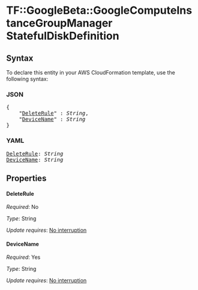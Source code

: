 # TF::GoogleBeta::GoogleComputeInstanceGroupManager StatefulDiskDefinition

## Syntax

To declare this entity in your AWS CloudFormation template, use the following syntax:

### JSON

<pre>
{
    "<a href="#deleterule" title="DeleteRule">DeleteRule</a>" : <i>String</i>,
    "<a href="#devicename" title="DeviceName">DeviceName</a>" : <i>String</i>
}
</pre>

### YAML

<pre>
<a href="#deleterule" title="DeleteRule">DeleteRule</a>: <i>String</i>
<a href="#devicename" title="DeviceName">DeviceName</a>: <i>String</i>
</pre>

## Properties

#### DeleteRule

_Required_: No

_Type_: String

_Update requires_: [No interruption](https://docs.aws.amazon.com/AWSCloudFormation/latest/UserGuide/using-cfn-updating-stacks-update-behaviors.html#update-no-interrupt)

#### DeviceName

_Required_: Yes

_Type_: String

_Update requires_: [No interruption](https://docs.aws.amazon.com/AWSCloudFormation/latest/UserGuide/using-cfn-updating-stacks-update-behaviors.html#update-no-interrupt)

